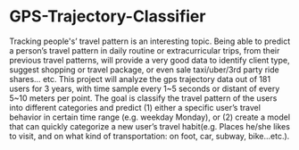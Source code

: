 # GPS-Trajectory-Classifier

Tracking people's’ travel pattern is an interesting topic. Being able to predict a person’s travel pattern in daily routine or extracurricular trips, from their previous travel patterns, will provide a very good data to identify client type, suggest shopping or travel package, or even sale taxi/uber/3rd party ride shares… etc. This project will analyze the gps trajectory data out of 181 users for 3 years, with time sample every 1~5 seconds or distant of every 5~10 meters per point. The goal is classify the travel pattern of the users into different categories and predict (1) either a specific user’s travel behavior in certain time range (e.g. weekday Monday), or (2) create a model that can quickly categorize a new user’s  travel habit(e.g. Places he/she likes to visit, and on what kind of transportation: on foot, car, subway, bike...etc.).

